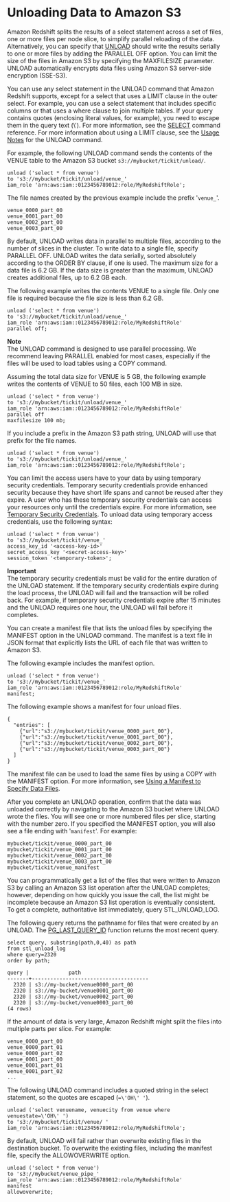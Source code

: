 # Unloading Data to Amazon S3<a name="t_Unloading_tables"></a>

Amazon Redshift splits the results of a select statement across a set of files, one or more files per node slice, to simplify parallel reloading of the data\. Alternatively, you can specify that [UNLOAD](r_UNLOAD.md) should write the results serially to one or more files by adding the PARALLEL OFF option\. You can limit the size of the files in Amazon S3 by specifying the MAXFILESIZE parameter\. UNLOAD automatically encrypts data files using Amazon S3 server\-side encryption \(SSE\-S3\)\. 

You can use any select statement in the UNLOAD command that Amazon Redshift supports, except for a select that uses a LIMIT clause in the outer select\. For example, you can use a select statement that includes specific columns or that uses a where clause to join multiple tables\. If your query contains quotes \(enclosing literal values, for example\), you need to escape them in the query text \(\\'\)\. For more information, see the [SELECT](r_SELECT_synopsis.md) command reference\. For more information about using a LIMIT clause, see the [Usage Notes](r_UNLOAD.md#unload-usage-notes) for the UNLOAD command\.

For example, the following UNLOAD command sends the contents of the VENUE table to the Amazon S3 bucket `s3://mybucket/tickit/unload/`\.

```
unload ('select * from venue')   
to 's3://mybucket/tickit/unload/venue_' 
iam_role 'arn:aws:iam::0123456789012:role/MyRedshiftRole';
```

The file names created by the previous example include the prefix '`venue_`'\.

```
venue_0000_part_00
venue_0001_part_00
venue_0002_part_00
venue_0003_part_00
```

By default, UNLOAD writes data in parallel to multiple files, according to the number of slices in the cluster\. To write data to a single file, specify PARALLEL OFF\. UNLOAD writes the data serially, sorted absolutely according to the ORDER BY clause, if one is used\. The maximum size for a data file is 6\.2 GB\. If the data size is greater than the maximum, UNLOAD creates additional files, up to 6\.2 GB each\. 

The following example writes the contents VENUE to a single file\. Only one file is required because the file size is less than 6\.2 GB\.

```
unload ('select * from venue')
to 's3://mybucket/tickit/unload/venue_' 
iam_role 'arn:aws:iam::0123456789012:role/MyRedshiftRole'
parallel off;
```

**Note**  
The UNLOAD command is designed to use parallel processing\. We recommend leaving PARALLEL enabled for most cases, especially if the files will be used to load tables using a COPY command\.

Assuming the total data size for VENUE is 5 GB, the following example writes the contents of VENUE to 50 files, each 100 MB in size\.

```
unload ('select * from venue')
to 's3://mybucket/tickit/unload/venue_' 
iam_role 'arn:aws:iam::0123456789012:role/MyRedshiftRole'
parallel off
maxfilesize 100 mb;
```

If you include a prefix in the Amazon S3 path string, UNLOAD will use that prefix for the file names\. 

```
unload ('select * from venue')
to 's3://mybucket/tickit/unload/venue_' 
iam_role 'arn:aws:iam::0123456789012:role/MyRedshiftRole';
```

You can limit the access users have to your data by using temporary security credentials\. Temporary security credentials provide enhanced security because they have short life spans and cannot be reused after they expire\. A user who has these temporary security credentials can access your resources only until the credentials expire\. For more information, see [Temporary Security Credentials](copy-usage_notes-access-permissions.md#r_copy-temporary-security-credentials)\. To unload data using temporary access credentials, use the following syntax:

```
unload ('select * from venue')   
to 's3://mybucket/tickit/venue_' 
access_key_id '<access-key-id>'
secret_access_key '<secret-access-key>'
session_token '<temporary-token>';
```

**Important**  
The temporary security credentials must be valid for the entire duration of the UNLOAD statement\. If the temporary security credentials expire during the load process, the UNLOAD will fail and the transaction will be rolled back\. For example, if temporary security credentials expire after 15 minutes and the UNLOAD requires one hour, the UNLOAD will fail before it completes\.

You can create a manifest file that lists the unload files by specifying the MANIFEST option in the UNLOAD command\. The manifest is a text file in JSON format that explicitly lists the URL of each file that was written to Amazon S3\. 

The following example includes the manifest option\. 

```
unload ('select * from venue')
to 's3://mybucket/tickit/venue_' 
iam_role 'arn:aws:iam::0123456789012:role/MyRedshiftRole'
manifest;
```

The following example shows a manifest for four unload files\.

```
{
  "entries": [
    {"url":"s3://mybucket/tickit/venue_0000_part_00"},
    {"url":"s3://mybucket/tickit/venue_0001_part_00"},
    {"url":"s3://mybucket/tickit/venue_0002_part_00"},
    {"url":"s3://mybucket/tickit/venue_0003_part_00"}
  ]
}
```

The manifest file can be used to load the same files by using a COPY with the MANIFEST option\. For more information, see [Using a Manifest to Specify Data Files](loading-data-files-using-manifest.md)\.

After you complete an UNLOAD operation, confirm that the data was unloaded correctly by navigating to the Amazon S3 bucket where UNLOAD wrote the files\. You will see one or more numbered files per slice, starting with the number zero\. If you specified the MANIFEST option, you will also see a file ending with '`manifest`'\. For example:

```
mybucket/tickit/venue_0000_part_00 
mybucket/tickit/venue_0001_part_00 
mybucket/tickit/venue_0002_part_00 
mybucket/tickit/venue_0003_part_00
mybucket/tickit/venue_manifest
```

You can programmatically get a list of the files that were written to Amazon S3 by calling an Amazon S3 list operation after the UNLOAD completes; however, depending on how quickly you issue the call, the list might be incomplete because an Amazon S3 list operation is eventually consistent\. To get a complete, authoritative list immediately, query STL\_UNLOAD\_LOG\.

The following query returns the pathname for files that were created by an UNLOAD\. The [PG\_LAST\_QUERY\_ID](PG_LAST_QUERY_ID.md) function returns the most recent query\. 

```
select query, substring(path,0,40) as path
from stl_unload_log
where query=2320
order by path;

query |             path
-------+--------------------------------------
  2320 | s3://my-bucket/venue0000_part_00
  2320 | s3://my-bucket/venue0001_part_00
  2320 | s3://my-bucket/venue0002_part_00
  2320 | s3://my-bucket/venue0003_part_00
(4 rows)
```

If the amount of data is very large, Amazon Redshift might split the files into multiple parts per slice\. For example:

```
venue_0000_part_00
venue_0000_part_01
venue_0000_part_02
venue_0001_part_00
venue_0001_part_01
venue_0001_part_02
...
```

The following UNLOAD command includes a quoted string in the select statement, so the quotes are escaped \(`=\'OH\' '`\)\.

```
unload ('select venuename, venuecity from venue where venuestate=\'OH\' ')
to 's3://mybucket/tickit/venue/ ' 
iam_role 'arn:aws:iam::0123456789012:role/MyRedshiftRole';
```

By default, UNLOAD will fail rather than overwrite existing files in the destination bucket\. To overwrite the existing files, including the manifest file, specify the ALLOWOVERWRITE option\.

```
unload ('select * from venue') 
to 's3://mybucket/venue_pipe_' 
iam_role 'arn:aws:iam::0123456789012:role/MyRedshiftRole'
manifest 
allowoverwrite;
```